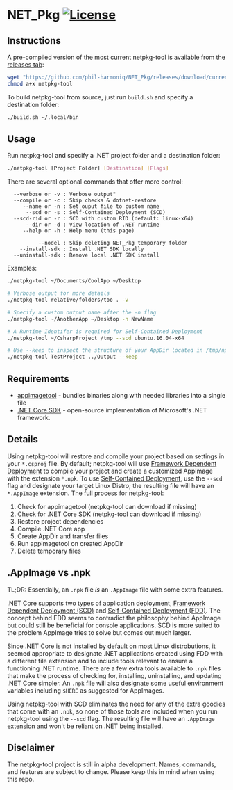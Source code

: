 # NET_Pkg [![License][License]](LICENSE.md)

[License]: https://img.shields.io/badge/License-MIT-blue.svg

## Instructions

A pre-compiled version of the most current netpkg-tool is available from the [releases tab](https://github.com/phil-harmoniq/NET_Pkg/releases):

```bash
wget "https://github.com/phil-harmoniq/NET_Pkg/releases/download/current/netpkg-tool"
chmod a+x netpkg-tool
```
To build netpkg-tool from source, just run `build.sh` and specify a destination folder:
```bash
./build.sh ~/.local/bin
```

## Usage

Run netpkg-tool and specify a .NET project folder and a destination folder:

```bash
./netpkg-tool [Project Folder] [Destination] [Flags]
```

There are several optional commands that offer more control:

```
  --verbose or -v : Verbose output"
  --compile or -c : Skip checks & dotnet-restore
     --name or -n : Set ouput file to custom name
      --scd or -s : Self-Contained Deployment (SCD)
  --scd-rid or -r : SCD with custom RID (default: linux-x64)
      --dir or -d : View location of .NET runtime
     --help or -h : Help menu (this page)

          --nodel : Skip deleting NET_Pkg temporary folder
    --install-sdk : Install .NET SDK locally
  --uninstall-sdk : Remove local .NET SDK install
```

Examples:

```bash
./netpkg-tool ~/Documents/CoolApp ~/Desktop
```

```bash
# Verbose output for more details
./netpkg-tool relative/folders/too . -v
```

```bash
# Specify a custom output name after the -n flag
./netpkg-tool ~/AnotherApp ~/Desktop -n NewName
```

```bash
# A Runtime Identifer is required for Self-Contained Deployment
./netpkg-tool ~/CsharpProject /tmp --scd ubuntu.16.04-x64
```

```bash
# Use --keep to inspect the structure of your AppDir located in /tmp/npk.temp
./netpkg-tool TestProject ../Output --keep
```

## Requirements

* [appimagetool](https://github.com/probonopd/appimagekit/) - bundles binaries along with needed libraries into a single file
* [.NET Core SDK](https://www.microsoft.com/net/download/linux) - open-source implementation of Microsoft's .NET framework.

## Details

Using netpkg-tool will restore and compile your project based on settings in your `*.csproj` file. By default; netpkg-tool will use [Framework Dependent Deployment](https://docs.microsoft.com/en-us/dotnet/core/deploying/#framework-dependent-deployments-fdd) to compile your project and create a customized AppImage with the extension `*.npk`. To use [Self-Contained Deployment](https://docs.microsoft.com/en-us/dotnet/core/deploying/#self-contained-deployments-scd), use the `--scd` flag and designate your target Linux Distro; the resulting file will have an `*.AppImage` extension. The full process for netpkg-tool:

1. Check for appimagetool (netpkg-tool can download if missing)
2. Check for .NET Core SDK (netpkg-tool can download if missing)
3. Restore project dependencies
4. Compile .NET Core app
5. Create AppDir and transfer files
6. Run appimagetool on created AppDir
7. Delete temporary files

## .AppImage vs .npk

TL;DR: Essentially, an `.npk` file *is* an `.AppImage` file with some extra features.

.NET Core supports two types of application deployment, [Framework Dependent Deployment (SCD)](https://docs.microsoft.com/en-us/dotnet/core/deploying/#framework-dependent-deployments-fdd) and [Self-Contained Deployment (FDD)](https://docs.microsoft.com/en-us/dotnet/core/deploying/#self-contained-deployments-scd). The concept behind FDD seems to contradict the philosophy behind AppImage but could still be beneficial for console applications. SCD is more suited to the problem AppImage tries to solve but comes out much larger.

Since .NET Core is not installed by default on most Linux distrobutions, it seemed appropriate to designate .NET applications created using FDD with a different file extension and to include tools relevant to ensure a functioning .NET runtime. There are a few extra tools available to `.npk` files that make the process of checking for, installing, uninstalling, and updating .NET Core simpler. An `.npk` file will also designate some useful environment variables including `$HERE` as suggested for AppImages.

Using netpkg-tool with SCD eliminates the need for any of the extra goodies that come with an `.npk`, so none of those tools are included when you run netpkg-tool using the `--scd` flag. The resulting file will have an `.AppImage` extension and won't be reliant on .NET being installed.

## Disclaimer

The netpkg-tool project is still in alpha development. Names, commands, and features are subject to change. Please keep this in mind when using this repo.
